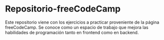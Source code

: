 # Repositorio-freeCodeCamp
Este repositorio viene con los ejercicios a practicar proveniente de la página freeCodeCamp. Se conoce como un espacio de trabajo que mejora las habilidades de programación tanto en frontend como en backend.
